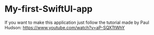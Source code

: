 # My-first-SwiftUI-app

If you want to make this application just follow the tutorial made by Paul Hudson: 
https://www.youtube.com/watch?v=aP-SQXTtWhY
